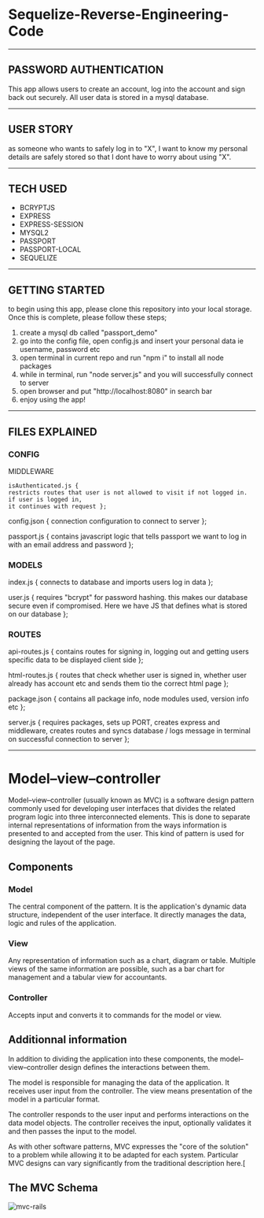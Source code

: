 # Sequelize-Reverse-Engineering-Code

------------------------------------------------------------------------------------------------------------------------------

## PASSWORD AUTHENTICATION

This app allows users to create an account, log into the account and sign back out securely. All user data is stored in a mysql database.

------------------------------------------------------------------------------------------------------------------------------

## USER STORY

as someone who wants to safely log in to "X", I want to know my personal details are safely stored so that I dont have to worry about using "X".

------------------------------------------------------------------------------------------------------------------------------

## TECH USED 

* BCRYPTJS
* EXPRESS
* EXPRESS-SESSION
* MYSQL2
* PASSPORT
* PASSPORT-LOCAL
* SEQUELIZE

------------------------------------------------------------------------------------------------------------------------------

## GETTING STARTED

to begin using this app, please clone this repository into your local storage. Once this is complete, please follow these steps;

1. create a mysql db called "passport_demo"
2. go into the config file, open config.js and insert your personal data ie username, password etc
3. open terminal in current repo and run "npm i" to install all node packages
4. while in terminal, run "node server.js" and you will successfully connect to server
5. open browser and put "http://localhost:8080" in search bar
6. enjoy using the app!

------------------------------------------------------------------------------------------------------------------------------

## FILES EXPLAINED

### CONFIG

  MIDDLEWARE
  
    isAuthenticated.js { 
    restricts routes that user is not allowed to visit if not logged in. if user is logged in, 
    it continues with request };
    
  config.json {
  connection configuration to connect to server };
  
  passport.js {
  contains javascript logic that tells passport we want to log in with an email address and password };
 
### MODELS

  index.js {
  connects to database and imports users log in data };
  
  user.js {
  requires "bcrypt" for password hashing. this makes our database secure even if compromised. Here we have JS that defines what is stored on our database };
  
### ROUTES

  api-routes.js { 
  contains routes for signing in, logging out and getting users specific data to be displayed client side };
  
  html-routes.js {
  routes that check whether user is signed in, whether user already has account etc and sends them tio the correct html page };
  
package.json {
contains all package info, node modules used, version info etc };

server.js {
requires packages, sets up PORT, creates express and middleware, creates routes and syncs database / logs message in terminal on successful connection to server };

------------------------------------------------------------------------------------------------------------------------------
# Model–view–controller

Model–view–controller (usually known as MVC) is a software design pattern commonly used for developing user interfaces that divides the related program logic into three interconnected elements. This is done to separate internal representations of information from the ways information is presented to and accepted from the user.
This kind of pattern is used for designing the layout of the page.

## Components 

### Model

The central component of the pattern. It is the application's dynamic data structure, independent of the user interface. It directly manages the data, logic and rules of the application.

### View 

Any representation of information such as a chart, diagram or table. Multiple views of the same information are possible, such as a bar chart for management and a tabular view for accountants.

### Controller

Accepts input and converts it to commands for the model or view.

## Additionnal information 

In addition to dividing the application into these components, the model–view–controller design defines the interactions between them.

The model is responsible for managing the data of the application. It receives user input from the controller.
The view means presentation of the model in a particular format.

The controller responds to the user input and performs interactions on the data model objects. The controller receives the input, optionally validates it and then passes the input to the model.

As with other software patterns, MVC expresses the "core of the solution" to a problem while allowing it to be adapted for each system. Particular MVC designs can vary significantly from the traditional description here.[

## The MVC Schema

![mvc-rails](https://user-images.githubusercontent.com/64518932/90301966-9193bc00-ded5-11ea-8ccf-71a0e877038d.png)